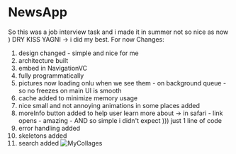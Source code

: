 # NewsApp
So this was a job interview task and i made it in summer not so nice as now ) 
DRY KISS YAGNI -> i did my best. For now 
Changes:
1) design changed - simple and nice for me 
2) architecture built
3) embed in NavigationVC
4) fully programmatically
5) pictures now loading onlu when we see them - on background queue - so no freezes on main UI is smooth 
6) cache added to minimize memory usage
7) nice small and not annoying animations in some places added
8) moreInfo button added to help user learn more about -> in safari - link opens - amazing - AND so simple i didn't expect ))) just 1 line of code 
9) error handling added 
10) skeletons added
11) search added 
![MyCollages](https://user-images.githubusercontent.com/88098218/163708413-25bdc1bf-057d-467f-9b4a-461255608ec6.jpg)


